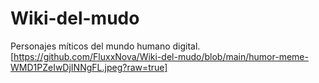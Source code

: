 # Wiki-del-mudo
Personajes míticos del mundo humano digital.
[https://github.com/FluxxNova/Wiki-del-mudo/blob/main/humor-meme-WMD1PZeIwDjINNgFL.jpeg?raw=true]


